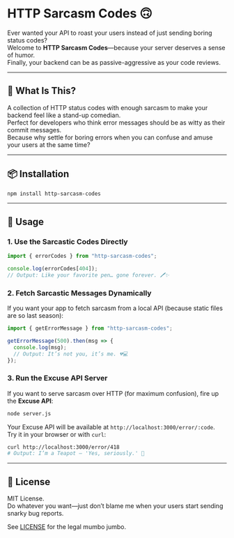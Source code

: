 # HTTP Sarcasm Codes 🙃

Ever wanted your API to roast your users instead of just sending boring status codes?  
Welcome to **HTTP Sarcasm Codes**—because your server deserves a sense of humor.  
Finally, your backend can be as passive-aggressive as your code reviews.

---

## 🤷 What Is This?

A collection of HTTP status codes with enough sarcasm to make your backend feel like a stand-up comedian.  
Perfect for developers who think error messages should be as witty as their commit messages.  
Because why settle for boring errors when you can confuse and amuse your users at the same time?

---

## 📦 Installation

```bash
npm install http-sarcasm-codes
```

---

## 🚀 Usage

### 1. Use the Sarcastic Codes Directly

```js
import { errorCodes } from "http-sarcasm-codes";

console.log(errorCodes[404]);
// Output: Like your favorite pen… gone forever. 🖊️✨
```

### 2. Fetch Sarcastic Messages Dynamically

If you want your app to fetch sarcasm from a local API (because static files are so last season):

```js
import { getErrorMessage } from "http-sarcasm-codes";

getErrorMessage(500).then(msg => {
  console.log(msg);
  // Output: It’s not you, it’s me. 💔💻
});
```

### 3. Run the Excuse API Server

If you want to serve sarcasm over HTTP (for maximum confusion), fire up the **Excuse API**:

```bash
node server.js
```

Your Excuse API will be available at `http://localhost:3000/error/:code`.  
Try it in your browser or with `curl`:

```bash
curl http://localhost:3000/error/418
# Output: I’m a Teapot — 'Yes, seriously.' 🍵
```

---

## 🙏 License

MIT License.  
Do whatever you want—just don’t blame me when your users start sending snarky bug reports.

See [LICENSE](LICENSE) for the legal mumbo jumbo.